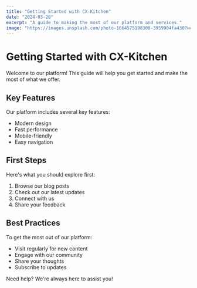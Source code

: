 ```yaml
---
title: "Getting Started with CX-Kitchen"
date: "2024-03-20"
excerpt: "A guide to making the most of our platform and services."
image: "https://images.unsplash.com/photo-1664575198308-3959904fa430?w=800&auto=format&fit=crop&q=60"
---
```


# Getting Started with CX-Kitchen

Welcome to our platform! This guide will help you get started and make the most of what we offer.

## Key Features

Our platform includes several key features:

- Modern design
- Fast performance
- Mobile-friendly
- Easy navigation

## First Steps

Here's what you should explore first:

1. Browse our blog posts
2. Check out our latest updates
3. Connect with us
4. Share your feedback

## Best Practices

To get the most out of our platform:

- Visit regularly for new content
- Engage with our community
- Share your thoughts
- Subscribe to updates

Need help? We're always here to assist you! 